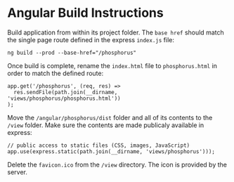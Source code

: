 # Angular Build Instructions

Build application from within its project folder. The `base href` should match the single page route
defined in the express `index.js` file:

    ng build --prod --base-href="/phosphorus"

Once build is complete, rename the `index.html` file to `phosphorus.html` in order to match the
defined route:

    app.get('/phosphorus', (req, res) =>
      res.sendFile(path.join(__dirname, 'views/phosphorus/phosphorus.html'))
    );

Move the `/angular/phosphorus/dist` folder and all of its contents to the `/view` folder. Make sure
the contents are made publicaly available in express:

    // public access to static files (CSS, images, JavaScript)
    app.use(express.static(path.join(__dirname, 'views/phosphorus')));

Delete the `favicon.ico` from the `/view` directory. The icon is provided by the server.
